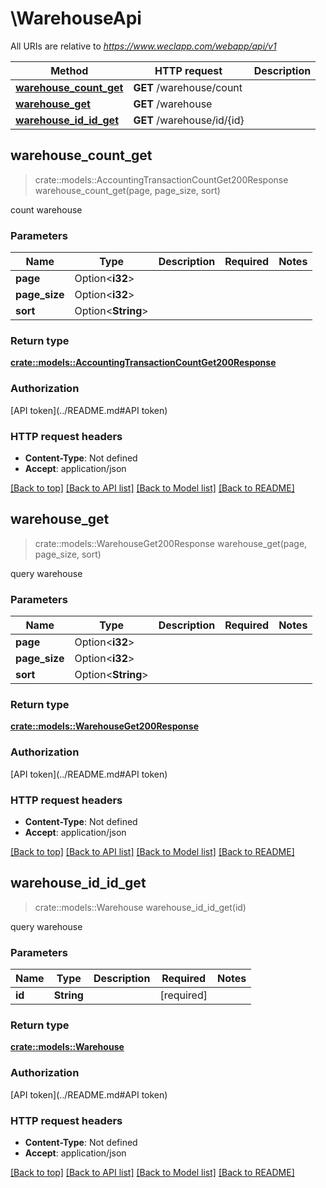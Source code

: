# \WarehouseApi

All URIs are relative to *https://www.weclapp.com/webapp/api/v1*

Method | HTTP request | Description
------------- | ------------- | -------------
[**warehouse_count_get**](WarehouseApi.md#warehouse_count_get) | **GET** /warehouse/count | 
[**warehouse_get**](WarehouseApi.md#warehouse_get) | **GET** /warehouse | 
[**warehouse_id_id_get**](WarehouseApi.md#warehouse_id_id_get) | **GET** /warehouse/id/{id} | 



## warehouse_count_get

> crate::models::AccountingTransactionCountGet200Response warehouse_count_get(page, page_size, sort)


count warehouse

### Parameters


Name | Type | Description  | Required | Notes
------------- | ------------- | ------------- | ------------- | -------------
**page** | Option<**i32**> |  |  |
**page_size** | Option<**i32**> |  |  |
**sort** | Option<**String**> |  |  |

### Return type

[**crate::models::AccountingTransactionCountGet200Response**](_accountingTransaction_count_get_200_response.md)

### Authorization

[API token](../README.md#API token)

### HTTP request headers

- **Content-Type**: Not defined
- **Accept**: application/json

[[Back to top]](#) [[Back to API list]](../README.md#documentation-for-api-endpoints) [[Back to Model list]](../README.md#documentation-for-models) [[Back to README]](../README.md)


## warehouse_get

> crate::models::WarehouseGet200Response warehouse_get(page, page_size, sort)


query warehouse

### Parameters


Name | Type | Description  | Required | Notes
------------- | ------------- | ------------- | ------------- | -------------
**page** | Option<**i32**> |  |  |
**page_size** | Option<**i32**> |  |  |
**sort** | Option<**String**> |  |  |

### Return type

[**crate::models::WarehouseGet200Response**](_warehouse_get_200_response.md)

### Authorization

[API token](../README.md#API token)

### HTTP request headers

- **Content-Type**: Not defined
- **Accept**: application/json

[[Back to top]](#) [[Back to API list]](../README.md#documentation-for-api-endpoints) [[Back to Model list]](../README.md#documentation-for-models) [[Back to README]](../README.md)


## warehouse_id_id_get

> crate::models::Warehouse warehouse_id_id_get(id)


query warehouse

### Parameters


Name | Type | Description  | Required | Notes
------------- | ------------- | ------------- | ------------- | -------------
**id** | **String** |  | [required] |

### Return type

[**crate::models::Warehouse**](warehouse.md)

### Authorization

[API token](../README.md#API token)

### HTTP request headers

- **Content-Type**: Not defined
- **Accept**: application/json

[[Back to top]](#) [[Back to API list]](../README.md#documentation-for-api-endpoints) [[Back to Model list]](../README.md#documentation-for-models) [[Back to README]](../README.md)


